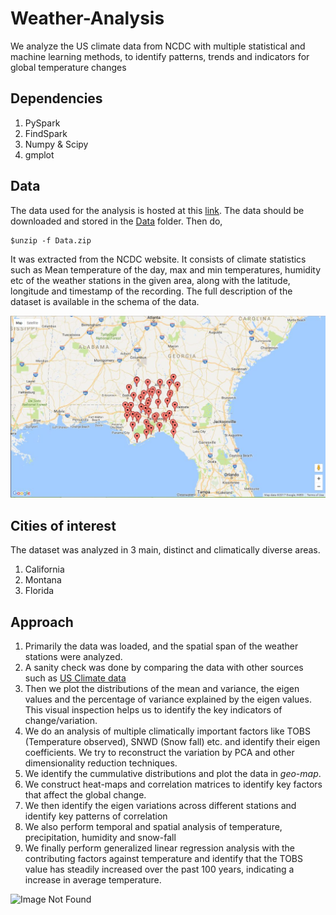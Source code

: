 # Weather-Analysis
We analyze the US climate data from NCDC with multiple statistical and machine learning methods, to identify patterns, trends and indicators for global temperature changes

## Dependencies
1. PySpark
2. FindSpark
3. Numpy & Scipy
4. gmplot

## Data

The data used for the analysis is hosted at this [link](https://drive.google.com/open?id=0B_Cz1ZeaITeDYUNXUk5udE5NYk0). The data should be downloaded and stored in the [Data](https://github.com/vnnsrk/Weather-Analysis/Data/) folder. Then do,

```
$unzip -f Data.zip
```

It was extracted from the NCDC website. It consists of climate statistics such as Mean temperature of the day, max and min temperatures, humidity etc of the weather stations in the given area, along with the latitude, longitude and timestamp of the recording. The full description of the dataset is available in the schema of the data.

![Image Not Found](/Images/location_map.jpg?raw=true "Distribution of data")

## Cities of interest

The dataset was analyzed in 3 main, distinct and climatically diverse areas.

1. California
2. Montana
3. Florida

## Approach

1. Primarily the data was loaded, and the spatial span of the weather stations were analyzed.
2. A sanity check was done by comparing the data with other sources such as [US Climate data](https://www.usclimatedata.com/)
3. Then we plot the distributions of the mean and variance, the eigen values and the percentage of variance explained by the eigen values. This visual inspection helps us to identify the key indicators of change/variation.
4. We do an analysis of multiple climatically important factors like TOBS (Temperature observed), SNWD (Snow fall) etc. and identify their eigen coefficients. We try to reconstruct the variation by PCA and other dimensionality reduction techniques.
5. We identify the cummulative distributions and plot the data in *geo-map*. 
6. We construct heat-maps and correlation matrices to identify key factors that affect the global change.
7. We then identify the eigen variations across different stations and identify key patterns of correlation
8. We also perform temporal and spatial analysis of temperature, precipitation, humidity and snow-fall
9. We finally perform generalized linear regression analysis with the contributing factors against temperature and identify that the TOBS value has steadily increased over the past 100 years, indicating a increase in average temperature.

![Image Not Found](/Images/extra1.jpg?raw=true "Proof of global warming")
